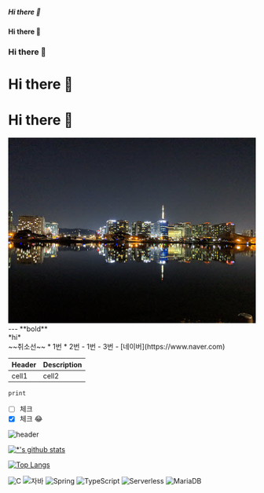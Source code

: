 ##### Hi there 👋
#### Hi there 👋
### Hi there 👋
# Hi there 👋
# Hi there 👋
<img src='images/picture50.jpg'>
---
**bold**<br>
*hi*<br>
~~취소선~~
* 1번
* 2번
- 1번
- 3번
-
[네이버](https://www.naver.com)

|Header|Description|
|--|--|
|cell1|cell2|

```
print
```
- [ ] 체크
- [x] 체크
:joy:

![header](https://capsule-render.vercel.app/api?type=wave&color=auto&height=300&section=header&text=깃허브%20특강&fontSize=90)

[![*'s github stats](https://github-readme-stats.vercel.app/api?username=SsohyeonLee)](https://github.com/SsohyeonLee)

[![Top Langs](https://github-readme-stats.vercel.app/api/top-langs/?username=SsohyeonLee)](https://github.com/SsohyeonLee/github-readme-stats)

![C](https://img.shields.io/badge/-C-123456?style=flat-square&logo=C&logoColor=black)
![자바](https://img.shields.io/badge/-자바-007396?style=flat&logo=Java&logoColor=ffffff)
![Spring](https://img.shields.io/badge/-Spring-6DB33F?style=for-the-badge&logo=Spring&logoColor=white)
![TypeScript](https://img.shields.io/badge/-TypeScript-3178C6?style=flat-square&logo=TypeScript&logoColor=white)
![Serverless](https://img.shields.io/badge/-Serverless-FD5750?style=flat-square&logo=Serverless&logoColor=magenta)
![MariaDB](https://img.shields.io/badge/-MariaDB-1F305F?style=flat-square&logo=mariadb&logoColor=white)
​

<!--
**SsohyeonLee/SSohyeonLee** is a ✨ _special_ ✨ repository because its `README.md` (this file) appears on your GitHub profile.

Here are some ideas to get you started:

- 🔭 I’m currently working on ...
- 🌱 I’m currently learning ...
- 👯 I’m looking to collaborate on ...
- 🤔 I’m looking for help with ...
- 💬 Ask me about ...
- 📫 How to reach me: ...
- 😄 Pronouns: ...
- ⚡ Fun fact: ...
-->

